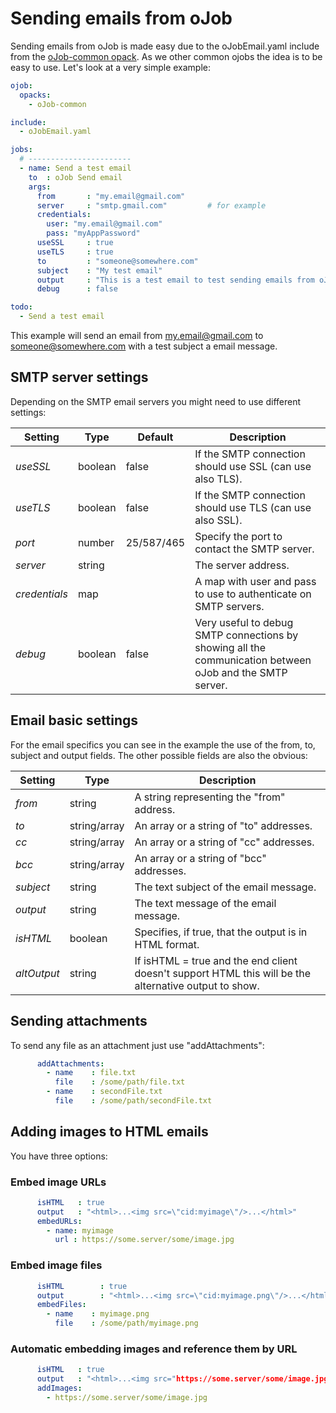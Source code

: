 # Sending emails from oJob

Sending emails from oJob is made easy due to the oJobEmail.yaml include from the [oJob-common opack](https://github.com/OpenAF/oJob-common). As we other common ojobs the idea is to be easy to use. Let's look at a very simple example:

````yaml
ojob:
  opacks:
    - oJob-common

include:
  - oJobEmail.yaml

jobs:
  # -----------------------
  - name: Send a test email
    to  : oJob Send email
    args:
      from       : "my.email@gmail.com"
      server     : "smtp.gmail.com"         # for example
      credentials:
        user: "my.email@gmail.com"
        pass: "myAppPassword"
      useSSL     : true
      useTLS     : true
      to         : "someone@somewhere.com"
      subject    : "My test email"
      output     : "This is a test email to test sending emails from oJob"
      debug      : false

todo:
  - Send a test email
````

This example will send an email from my.email@gmail.com to someone@somewhere.com with a test subject a email message. 

## SMTP server settings

Depending on the SMTP email servers you might need to use different settings:

| Setting | Type | Default | Description |
|---------|------|---------|-------------|
| *useSSL*  | boolean | false | If the SMTP connection should use SSL (can use also TLS). |
| *useTLS*  | boolean | false | If the SMTP connection should use TLS (can use also SSL). |
| *port*    | number | 25/587/465 | Specify the port to contact the SMTP server. |
| *server*  | string | | The server address. |
| *credentials* | map | | A map with user and pass to use to authenticate on SMTP servers. |
| *debug* | boolean | false | Very useful to debug SMTP connections by showing all the communication between oJob and the SMTP server. |

## Email basic settings

For the email specifics you can see in the example the use of the from, to, subject and output fields. The other possible fields are also the obvious:

| Setting | Type | Description |
|---------|------|-------------|
| *from* | string | A string representing the "from" address. |
| *to* | string/array | An array or a string of "to" addresses. |
| *cc* | string/array | An array or a string of "cc" addresses. |
| *bcc* | string/array | An array or a string of "bcc" addresses. |
| *subject* | string | The text subject of the email message. |
| *output* | string | The text message of the email message. |
| *isHTML* | boolean | Specifies, if true, that the output is in HTML format. |
| *altOutput* | string | If isHTML = true and the end client doesn't support HTML this will be the alternative output to show. |

## Sending attachments

To send any file as an attachment just use "addAttachments":

````yaml
      addAttachments:
        - name    : file.txt
          file    : /some/path/file.txt
        - name    : secondFile.txt
          file    : /some/path/secondFile.txt
````

## Adding images to HTML emails

You have three options:

### Embed image URLs

````yaml
      isHTML   : true
      output   : "<html>...<img src=\"cid:myimage\"/>...</html>"
      embedURLs:
        - name: myimage
          url : https://some.server/some/image.jpg
````

### Embed image files

````yaml
      isHTML        : true
      output        : "<html>...<img src=\"cid:myimage.png\"/>...</html>"
      embedFiles:
        - name    : myimage.png
          file    : /some/path/myimage.png
````

### Automatic embedding images and reference them by URL

````yaml
      isHTML   : true
      output   : "<html>...<img src="https://some.server/some/image.jpg"/>...</html>"
      addImages:
        - https://some.server/some/image.jpg
````